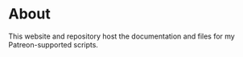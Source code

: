 # About

This website and repository host the documentation and files for my
Patreon-supported scripts.

